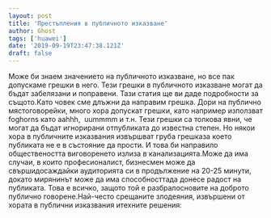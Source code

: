 ```yaml
---
layout: post
title: 'Престъпления в публичното изказване'
author: Ghost
tags: ['huawei']
date: '2019-09-19T23:47:38.121Z'
draft: false
---
```


Може би знаем значението на публичното изказване, но все пак допускаме грешки в него. Тези грешки в публичното изказване могат да бъдат забелязани и поправени. Тази статия ще ви даде подробности за същото.Като човек сме длъжни да направим грешка. Дори на публично мястоговорейки, много хора допускат грешки, като например използват foghorns като aahhh,  uummmm и т.н. Тези грешки са толкова явни, че могат да бъдат игнорирани отпубликата до известна степен. Но някои хора в публичните изказвания извършват груба грешказа което публиката не е в състояние да прости. И това би направило обществеността виговоренето излиза в канализацията.Може да има случаи, в които професионалист, бизнесмен може да свършидосаждайки аудиторията си в продължение на 20-25 минути, докато мирянинът може да има способносттада донесе радост на публиката. Това е всичко, защото той е разбралосновите на доброто публично говорене.Най-често срещаните злодеяния, извършени от хората в публични изказвания итехните решения:
